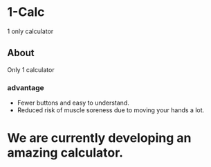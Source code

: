 # 1-Calc
1 only calculator
## About
Only 1 calculator
### advantage
- Fewer buttons and easy to understand.
- Reduced risk of muscle soreness due to moving your hands a lot.
# We are currently developing an amazing calculator.
